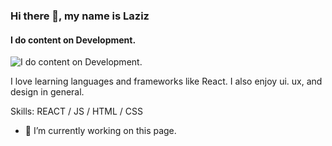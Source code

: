 ### Hi there 👋, my name is Laziz
#### I do content on Development.
![I do content on Development.]([https://arturssmirnovs.github.io/github-profile-readme-generator/images/banner.png](https://images.app.goo.gl/skNWmsr8Qbr5jQPx5))

I love learning languages and frameworks like React. I also enjoy ui. ux, and design in general.

Skills: REACT / JS / HTML / CSS

- 🔭 I’m currently working on this page. 














